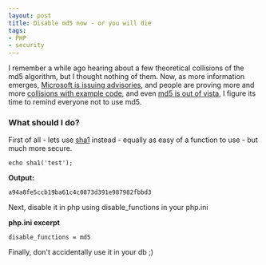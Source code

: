 ```yaml
---
layout: post
title: Disable md5 now - or you will die
tags:
- PHP
- security
---
```


I remember a while ago hearing about a few theoretical collisions of the md5 algorithm, but I thought nothing of them.  Now, as more information emerges, [Microsoft is issuing advisories](http://www.microsoft.com/technet/security/advisory/961509.mspx), and people are proving more and more [collisions with example code](http://www.schneier.com/blog/archives/2005/03/more_hash_funct.html), and even [md5 is out of vista](http://www.eweek.com/c/a/Security/Microsoft-Scraps-Old-Encryption-in-New-Code/), I figure its time to remind everyone not to use md5.

### What should I do?

First of all - lets use [sha1](http://php.net/sha1) instead - equally as easy of a function to use - but much more secure.
    
```php?start_inline=1
echo sha1('test');
```

**Output:**
    
    a94a8fe5ccb19ba61c4c0873d391e987982fbbd3
    
Next, disable it in php using disable_functions in your php.ini

**php.ini excerpt**

    disable_functions = md5
    
Finally, don't accidentally use it in your db ;)

